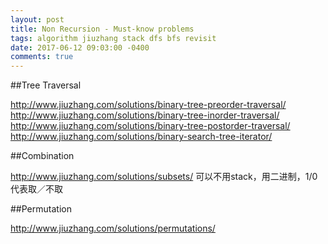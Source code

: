 ```yaml
---
layout: post
title: Non Recursion - Must-know problems
tags: algorithm jiuzhang stack dfs bfs revisit
date: 2017-06-12 09:03:00 -0400
comments: true
---
```

##Tree Traversal

http://www.jiuzhang.com/solutions/binary-tree-preorder-traversal/
http://www.jiuzhang.com/solutions/binary-tree-inorder-traversal/ http://www.jiuzhang.com/solutions/binary-tree-postorder-traversal/ http://www.jiuzhang.com/solutions/binary-search-tree-iterator/ 

##Combination

http://www.jiuzhang.com/solutions/subsets/ 可以不用stack，用二进制，1/0代表取／不取

##Permutation

http://www.jiuzhang.com/solutions/permutations/

